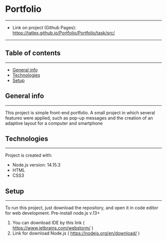 # Portfolio

******************************************************************************************
* Link on project (Github Pages): https://tatlex.github.io/Portfolio/Portfolio/task/src/
******************************************************************************************

## Table of contents
***
* [General info](#general-info)
* [Technologies](#technologies)
* [Setup](#setup)

## General info
***
This project is simple front-end portfolio. 
A small project in which several features were applied, such as pop-up messages 
and the creation of an adaptive layout for a computer and smartphone

## Technologies
***
Project is created with:
* Node.js version: 14.15.3
* HTML
* CSS3

## Setup
***
To run this project, just download the repository, and open it in 
code editor for web development. Pre-install node.js v.13+
1. You can download IDE by this link ( https://www.jetbrains.com/webstorm/ )
2. Link for download Node.js ( https://nodejs.org/en/download/ )
